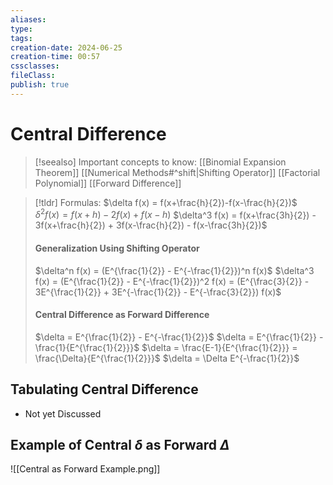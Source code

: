 ```yaml
---
aliases: 
type: 
tags: 
creation-date: 2024-06-25
creation-time: 00:57
cssclasses: 
fileClass: 
publish: true
---
```

# Central Difference
> [!seealso] Important concepts to know:
> [[Binomial Expansion Theorem]]
> [[Numerical Methods#^shift|Shifting Operator]]
> [[Factorial Polynomial]]
> [[Forward Difference]]

> [!tldr] Formulas:
> $\delta f(x) = f(x+\frac{h}{2})-f(x-\frac{h}{2})$
> $\delta^2 f(x) = f(x+h) - 2f(x) + f(x-h)$
> $\delta^3 f(x) = f(x+\frac{3h}{2}) - 3f(x+\frac{h}{2}) + 3f(x-\frac{h}{2}) - f(x-\frac{3h}{2})$
> #### Generalization Using Shifting Operator
> $\delta^n f(x) = (E^{\frac{1}{2}} - E^{-\frac{1}{2}})^n f(x)$
> $\delta^3 f(x) = (E^{\frac{1}{2}} - E^{-\frac{1}{2}})^2 f(x) = (E^{\frac{3}{2}} - 3E^{\frac{1}{2}} + 3E^{-\frac{1}{2}} - E^{-\frac{3}{2}}) f(x)$
> #### Central Difference as Forward Difference
> $\delta = E^{\frac{1}{2}} - E^{-\frac{1}{2}}$
> $\delta = E^{\frac{1}{2}} - \frac{1}{E^{\frac{1}{2}}}$
> $\delta = \frac{E-1}{E^{\frac{1}{2}}} = \frac{\Delta}{E^{\frac{1}{2}}}$
> $\delta = \Delta E^{-\frac{1}{2}}$


## Tabulating Central Difference
- Not yet Discussed

## Example of Central $\delta$ as Forward $\Delta$
![[Central as Forward Example.png]]
